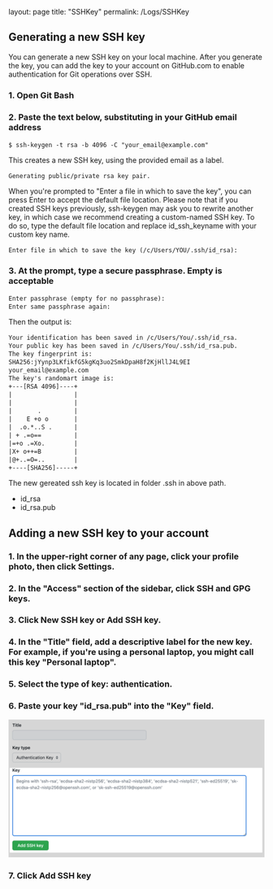 layout: page
title: "SSHKey"
permalink: /Logs/SSHKey

## Generating a new SSH key
You can generate a new SSH key on your local machine. After you generate the key, you can add the key to your account on GitHub.com to enable authentication for Git operations over SSH.

### 1. Open Git Bash
### 2. Paste the text below, substituting in your GitHub email address
    $ ssh-keygen -t rsa -b 4096 -C "your_email@example.com"
This creates a new SSH key, using the provided email as a label.

    Generating public/private rsa key pair.

When you're prompted to "Enter a file in which to save the key", you can press Enter to accept the default file location. Please note that if you created SSH keys previously, ssh-keygen may ask you to rewrite another key, in which case we recommend creating a custom-named SSH key. To do so, type the default file location and replace id_ssh_keyname with your custom key name.

    Enter file in which to save the key (/c/Users/YOU/.ssh/id_rsa):

### 3. At the prompt, type a secure passphrase. Empty is acceptable
    Enter passphrase (empty for no passphrase):
    Enter same passphrase again:

Then the output is:

    Your identification has been saved in /c/Users/You/.ssh/id_rsa.
    Your public key has been saved in /c/Users/You/.ssh/id_rsa.pub.
    The key fingerprint is:
    SHA256:jYynp3LKfikfG5kgKq3uo2SmkDpaH8f2KjHllJ4L9EI your_email@example.com
    The key's randomart image is:
    +---[RSA 4096]----+
    |                 |
    |                 |
    |       .         |
    |    E +o o       |
    |  .o.*..S .      |
    | + .=o==         |
    |=+o .=Xo.        |
    |X+ o++=B         |
    |@+..=O=..        |
    +----[SHA256]-----+

The new gereated ssh key is located in folder .ssh in above path.
- id_rsa
- id_rsa.pub

## Adding a new SSH key to your account

### 1. In the upper-right corner of any page, click your profile photo, then click **Settings**.

### 2. In the "Access" section of the sidebar, click  **SSH and GPG keys**.

### 3. Click **New SSH key** or **Add SSH key**.

### 4. In the "Title" field, add a descriptive label for the new key. For example, if you're using a personal laptop, you might call this key "Personal laptop".

### 5. Select the type of key: authentication.

### 6. Paste your key "id_rsa.pub" into the "Key" field.
![picture](./ssh-key-paste-with-type.png)
### 7. Click **Add SSH key**
